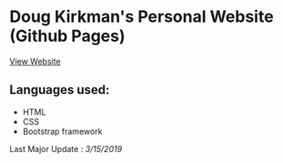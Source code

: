 # Doug Kirkman's Personal Website (Github Pages)
[View Website](https://djkirkma.github.io/)

## Languages used:
* HTML
* CSS
* Bootstrap framework

Last Major Update : *3/15/2019*
